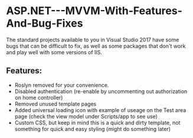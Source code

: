 # ASP.NET---MVVM-With-Features-And-Bug-Fixes
The standard projects available to you in Visual Studio 2017 have some bugs that can be difficult to fix, as well as some packages that don't work and play well with some versions of IIS.

## Features:
- Roslyn removed for your convenience.
- Disabled authentication (re-enable by uncommenting out authorization on home controller)
- Removed unused template pages
- Added universal loading icon with example of useage on the Test area page (check the view model under Scripts/app to see use)
- Custom CSS, but keep in mind this is a quick and dirty template, not something for quick and easy styling (might do something later)
